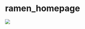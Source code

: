 # ramen_homepage
<div>
  <img src="https://user-images.githubusercontent.com/32955060/42286665-b084e064-7fee-11e8-9317-720d74a04bbe.gif"
</div>
